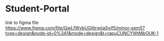 # Student-Portal
link to figma file <a>https://www.figma.com/file/QwLfWvbUGIItrwjjaSyjf5/minor-sem5?type=design&node-id=0%3A1&mode=design&t=rapuCUNCYWtMbOUK-1</a>
